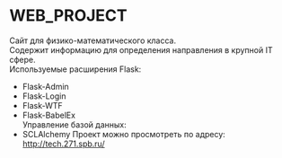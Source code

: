 # WEB_PROJECT
Сайт для физико-математического класса.  
Содержит информацию для определения направления в крупной IT сфере.  
Используемые расширения Flask:
- Flask-Admin
- Flask-Login
- Flask-WTF
- Flask-BabelEx    
Управление базой данных:
- SCLAlchemy 
Проект можно просмотреть по адресу:  
http://tech.271.spb.ru/
